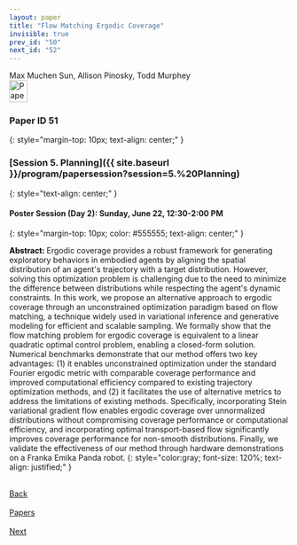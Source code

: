 ```yaml
---
layout: paper
title: "Flow Matching Ergodic Coverage"
invisible: true
prev_id: "50"
next_id: "52"
---
```

<div class="paper-authors">
  <div class="paper-author-box">
    <div class="paper-author-name">Max Muchen Sun, Allison Pinosky, Todd Murphey</div>
    <div class="paper-author-uni"></div>
  </div>
</div>

<div class="paper-pdf">
  <div>
    <a href="https://www.roboticsproceedings.org/rss21/p051.pdf" title="Download PDF" target="_blank">
      <img src="{{ site.baseurl }}/images/paper_link_cardinal_red.png" alt="Paper PDF" width="33" height="40" />
    </a>
  </div>
</div>

### Paper ID 51
{: style="margin-top: 10px; text-align: center;" }

### [Session 5. Planning]({{ site.baseurl }}/program/papersession?session=5.%20Planning)
{: style="text-align: center;" }

#### Poster Session (Day 2): Sunday, June 22, 12:30-2:00 PM
{: style="margin-top: 10px; color: #555555; text-align: center;" }

<b style="color: black;">Abstract: </b>Ergodic coverage provides a robust framework for generating exploratory behaviors in embodied agents by aligning the spatial distribution of an agent's trajectory with a target distribution. However, solving this optimization problem is challenging due to the need to minimize the difference between distributions while respecting the agent's dynamic constraints. In this work, we propose an alternative approach to ergodic coverage through an unconstrained optimization paradigm based on flow matching, a technique widely used in variational inference and generative modeling for efficient and scalable sampling. We formally show that the flow matching problem for ergodic coverage is equivalent to a linear quadratic optimal control problem, enabling a closed-form solution. Numerical benchmarks demonstrate that our method offers two key advantages: (1) it enables unconstrained optimization under the standard Fourier ergodic metric with comparable coverage performance and improved computational efficiency compared to existing trajectory optimization methods, and (2) it facilitates the use of alternative metrics to address the limitations of existing methods. Specifically, incorporating Stein variational gradient flow enables ergodic coverage over unnormalized distributions without compromising coverage performance or computational efficiency, and incorporating optimal transport-based flow significantly improves coverage performance for non-smooth distributions. Finally, we validate the effectiveness of our method through hardware demonstrations on a Franka Emika Panda robot.
{: style="color:gray; font-size: 120%; text-align: justified;" }

<div class="paper-menu">
  <div class="paper-menu-inner">
    <a href="{{ site.baseurl }}/program/papers/50/" title="Previous Paper">
            <div class="paper-menu-icon">
                <i class="fas fa-arrow-left"></i><br>
                <span class="paper-menu-label">Back</span>
            </div>
        </a>
    <a href="{{ site.baseurl }}/program/papers" title="All Papers">
      <div class="paper-menu-icon">
        <i class="fas fa-list"></i><br>
        <span class="paper-menu-label">Papers</span>
      </div>
    </a>
    <a href="{{ site.baseurl }}/program/papers/52/" title="Next Paper">
            <div class="paper-menu-icon">
                <i class="fas fa-arrow-right"></i><br>
                <span class="paper-menu-label">Next</span>
            </div>
        </a>
  </div>
</div>
